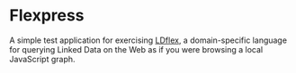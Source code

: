 # Flexpress

A simple test application for exercising [LDflex](https://github.com/LDflex/LDflex), a domain-specific language for querying Linked Data on the Web as if you were browsing a local JavaScript graph.
